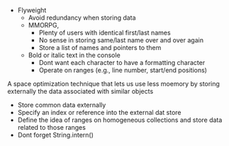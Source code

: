 - Flyweight 
    - Avoid redundancy when storing data
    - MMORPG,
        - Plenty of users with identical first/last names
        - No sense in storing same/last name over and over again
        - Store a list of names and pointers to them
    - Bold or italic text in the console
        - Dont want each character to have a formatting character
        - Operate on ranges (e.g., line number, start/end positions)

A space optimization technique that lets us use less moemory by storing externally the data associated with similar objects

- Store common data externally
- Specify an index or reference into the external dat store
- Define the idea of ranges on homogeneous collections and store data related to those ranges
- Dont forget String.intern()

